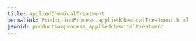 ```yaml
---
title: appliedChemicalTreatment
permalink: ProductionProcess.appliedChemicalTreatment.html
jsonid: productionprocess_appliedchemicaltreatment
---
```

